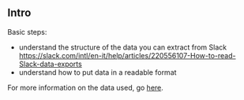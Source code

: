 ## Intro
Basic steps:
* understand the structure of the data you can extract from Slack
https://slack.com/intl/en-it/help/articles/220556107-How-to-read-Slack-data-exports
* understand how to put data in a readable format 

For more information on the data used, go [here](https://github.com/dariamaggi/slack-mock-up/edit/master/data/README.md).
